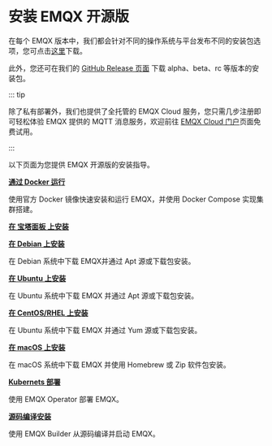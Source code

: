 # 安装 EMQX 开源版

在每个 EMQX 版本中，我们都会针对不同的操作系统与平台发布不同的安装包选项，您可点击[这里](https://www.emqx.com/zh/try?product=broker)下载。

此外，您还可在我们的 [GitHub Release 页面](https://github.com/emqx/emqx/releases) 下载 alpha、beta、rc 等版本的安装包。

::: tip

除了私有部署外，我们也提供了全托管的 EMQX Cloud 服务，您只需几步注册即可轻松体验 EMQX 提供的 MQTT 消息服务，欢迎前往 [EMQX Cloud 门户](https://cloud.emqx.com/)页面免费试用。

:::

以下页面为您提供 EMQX 开源版的安装指导。

**[通过 Docker 运行](./install-docker-ce.md)**

使用官方 Docker 镜像快速安装和运行 EMQX，并使用 Docker Compose 实现集群搭建。

**[在 宝塔面板 上安装](./install-btpanel-ce.md)**

**[在 Debian 上安装](./install-debian-ce.md)**

在 Debian 系统中下载 EMQX并通过 Apt 源或下载包安装。

**[在 Ubuntu 上安装](./install-ubuntu-ce.md)**

在 Ubuntu 系统中下载 EMQX 并通过 Apt 源或下载包安装。

**[在 CentOS/RHEL 上安装](./install-rhel-ce.md)**

在 Ubuntu 系统中下载 EMQX 并通过 Yum 源或下载包安装。

**[在 macOS 上安装](./install-macOS-ce.md)**

在 macOS 系统中下载 EMQX 并使用 Homebrew 或 Zip 软件包安装。

**[Kubernets 部署](https://docs.emqx.com/en/emqx-operator/latest/getting-started/getting-started.html)**

使用 EMQX Operator 部署 EMQX。

**[源码编译安装](./install-source.md)**

使用 EMQX Builder 从源码编译并启动 EMQX。
